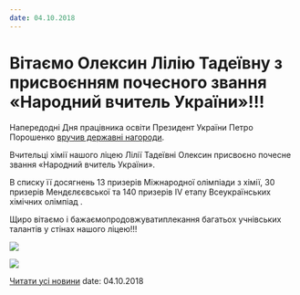 ```yaml
---
date: 04.10.2018
---
```

# Вітаємо Олексин Лілію Тадеївну з присвоєнням почесного звання &#171;Народний вчитель України&#187;!!!

Напередодні Дня працівника освіти Президент України Петро Порошенко [вручив державні нагороди](https://www.president.gov.ua/news/naperedodni-dnya-pracivnika-osviti-prezident-vruchiv-derzhav-50190).

Вчительці хімії нашого ліцею Лілії Тадеївні Олексин присвоєно почесне звання «Народний вчитель України».

В списку її досягнень 13 призерів Міжнародної олімпіади з хімії, 30 призерів Мендєлєєвської та 140 призерів IV етапу Всеукраїнських хімічних олімпіад .

Щиро вітаємо і бажаємопродовжуватиплекання багатьох учнівських талантів у стінах нашого ліцею!!!

![](/images/blog/вітаємо-олексин-лілію-тадеївну-з-присвоєнням-почесного/лт2.jpeg)

![](/images/blog/вітаємо-олексин-лілію-тадеївну-з-присвоєнням-почесного/лт.jpeg)

[Читати усі новини](/news)
date: 04.10.2018
